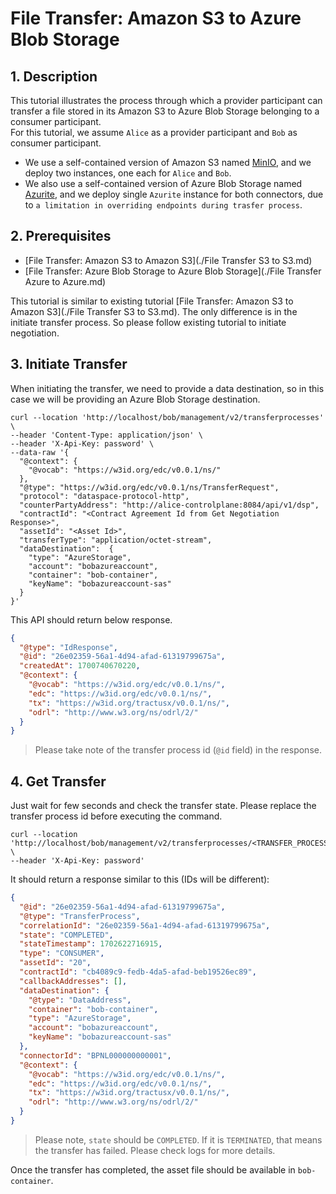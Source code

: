 # File Transfer: Amazon S3 to Azure Blob Storage

## 1. Description
This tutorial illustrates the process through which a provider participant can transfer a file stored in its Amazon S3 to Azure Blob Storage belonging to a consumer participant.  
For this tutorial, we assume `Alice` as a provider participant and `Bob` as consumer participant.  
- We use a self-contained version of Amazon S3 named [MinIO](https://github.com/minio/minio), and we deploy two instances, one each for `Alice` and `Bob`.  
- We also use a self-contained version of Azure Blob Storage named [Azurite](https://learn.microsoft.com/en-us/azure/storage/common/storage-use-azurite?tabs=docker-hub), and we deploy single `Azurite` instance for both connectors, due to `a limitation in overriding endpoints during trasfer process`.

## 2. Prerequisites
- [File Transfer: Amazon S3 to Amazon S3](./File Transfer S3 to S3.md)
- [File Transfer: Azure Blob Storage to Azure Blob Storage](./File Transfer Azure to Azure.md)

This tutorial is similar to existing tutorial [File Transfer: Amazon S3 to Amazon S3](./File Transfer S3 to S3.md).
The only difference is in the initiate transfer process. So please follow existing tutorial to initiate negotiation.

## 3. Initiate Transfer
When initiating the transfer, we need to provide a data destination, so in this case we will be providing an Azure Blob Storage destination.
```shell
curl --location 'http://localhost/bob/management/v2/transferprocesses' \
--header 'Content-Type: application/json' \
--header 'X-Api-Key: password' \
--data-raw '{
  "@context": {
    "@vocab": "https://w3id.org/edc/v0.0.1/ns/"
  },
  "@type": "https://w3id.org/edc/v0.0.1/ns/TransferRequest",
  "protocol": "dataspace-protocol-http",
  "counterPartyAddress": "http://alice-controlplane:8084/api/v1/dsp",
  "contractId": "<Contract Agreement Id from Get Negotiation Response>",
  "assetId": "<Asset Id>",
  "transferType": "application/octet-stream",
  "dataDestination":  {
    "type": "AzureStorage",
    "account": "bobazureaccount",
    "container": "bob-container",
    "keyName": "bobazureaccount-sas"
  }
}'
```

This API should return below response.
```json
{
  "@type": "IdResponse",
  "@id": "26e02359-56a1-4d94-afad-61319799675a",
  "createdAt": 1700740670220,
  "@context": {
    "@vocab": "https://w3id.org/edc/v0.0.1/ns/",
    "edc": "https://w3id.org/edc/v0.0.1/ns/",
    "tx": "https://w3id.org/tractusx/v0.0.1/ns/",
    "odrl": "http://www.w3.org/ns/odrl/2/"
  }
}
```
> Please take note of the transfer process id (`@id` field) in the response.

## 4. Get Transfer
Just wait for few seconds and check the transfer state.
Please replace the transfer process id before executing the command.
```shell
curl --location 'http://localhost/bob/management/v2/transferprocesses/<TRANSFER_PROCESS_ID>' \
--header 'X-Api-Key: password'
```

It should return a response similar to this (IDs will be different):
```json
{
  "@id": "26e02359-56a1-4d94-afad-61319799675a",
  "@type": "TransferProcess",
  "correlationId": "26e02359-56a1-4d94-afad-61319799675a",
  "state": "COMPLETED",
  "stateTimestamp": 1702622716915,
  "type": "CONSUMER",
  "assetId": "20",
  "contractId": "cb4089c9-fedb-4da5-afad-beb19526ec89",
  "callbackAddresses": [],
  "dataDestination": {
    "@type": "DataAddress",
    "container": "bob-container",
    "type": "AzureStorage",
    "account": "bobazureaccount",
    "keyName": "bobazureaccount-sas"
  },
  "connectorId": "BPNL000000000001",
  "@context": {
    "@vocab": "https://w3id.org/edc/v0.0.1/ns/",
    "edc": "https://w3id.org/edc/v0.0.1/ns/",
    "tx": "https://w3id.org/tractusx/v0.0.1/ns/",
    "odrl": "http://www.w3.org/ns/odrl/2/"
  }
}
```
> Please note, `state` should be `COMPLETED`. If it is `TERMINATED`, that means the transfer has failed. Please check logs for more details.

Once the transfer has completed, the asset file should be available in `bob-container`.
